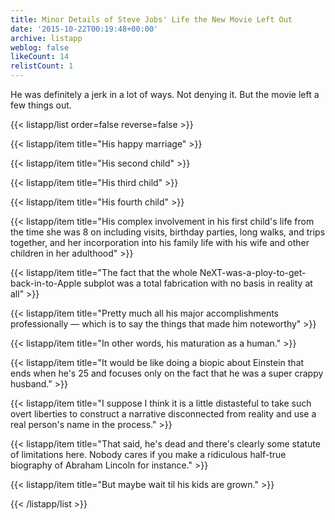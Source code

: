 ```yaml
---
title: Minor Details of Steve Jobs' Life the New Movie Left Out
date: '2015-10-22T00:19:48+00:00'
archive: listapp
weblog: false
likeCount: 14
relistCount: 1
---
```


He was definitely a jerk in a lot of ways. Not denying it. But the movie left a few things out.

<!--more-->

{{< listapp/list order=false reverse=false >}}

   {{< listapp/item title="His happy marriage" >}}

   {{< listapp/item title="His second child" >}}

   {{< listapp/item title="His third child" >}}

   {{< listapp/item title="His fourth child" >}}

   {{< listapp/item title="His complex involvement in his first child's life from the time she was 8 on including visits, birthday parties, long walks, and trips together, and her incorporation into his family life with his wife and other children in her adulthood" >}}

   {{< listapp/item title="The fact that the whole NeXT-was-a-ploy-to-get-back-in-to-Apple subplot was a total fabrication with no basis in reality at all" >}}

   {{< listapp/item title="Pretty much all his major accomplishments professionally — which is to say the things that made him noteworthy" >}}

   {{< listapp/item title="In other words, his maturation as a human." >}}

   {{< listapp/item title="It would be like doing a biopic about Einstein that ends when he's 25 and focuses only on the fact that he was a super crappy husband." >}}

   {{< listapp/item title="I suppose I think it is a little distasteful to take such overt liberties to construct a narrative disconnected from reality and use a real person's name in the process." >}}

   {{< listapp/item title="That said, he's dead and there's clearly some statute of limitations here. Nobody cares if you make a ridiculous half-true biography of Abraham Lincoln for instance." >}}

   {{< listapp/item title="But maybe wait til his kids are grown." >}}

{{< /listapp/list >}}
